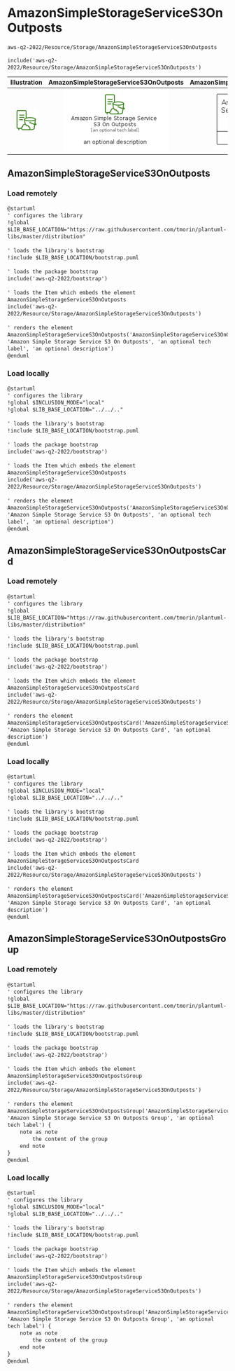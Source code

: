 # AmazonSimpleStorageServiceS3OnOutposts


```text
aws-q2-2022/Resource/Storage/AmazonSimpleStorageServiceS3OnOutposts
```

```text
include('aws-q2-2022/Resource/Storage/AmazonSimpleStorageServiceS3OnOutposts')
```



| Illustration | AmazonSimpleStorageServiceS3OnOutposts | AmazonSimpleStorageServiceS3OnOutpostsCard | AmazonSimpleStorageServiceS3OnOutpostsGroup |
| :---: | :---: | :---: | :---: |
| ![illustration for Illustration](../../../aws-q2-2022/Resource/Storage/AmazonSimpleStorageServiceS3OnOutposts.png) | ![illustration for AmazonSimpleStorageServiceS3OnOutposts](../../../aws-q2-2022/Resource/Storage/AmazonSimpleStorageServiceS3OnOutposts.Local.png) | ![illustration for AmazonSimpleStorageServiceS3OnOutpostsCard](../../../aws-q2-2022/Resource/Storage/AmazonSimpleStorageServiceS3OnOutpostsCard.Local.png) | ![illustration for AmazonSimpleStorageServiceS3OnOutpostsGroup](../../../aws-q2-2022/Resource/Storage/AmazonSimpleStorageServiceS3OnOutpostsGroup.Local.png) |




## AmazonSimpleStorageServiceS3OnOutposts

### Load remotely
```plantuml
@startuml
' configures the library
!global $LIB_BASE_LOCATION="https://raw.githubusercontent.com/tmorin/plantuml-libs/master/distribution"

' loads the library's bootstrap
!include $LIB_BASE_LOCATION/bootstrap.puml

' loads the package bootstrap
include('aws-q2-2022/bootstrap')

' loads the Item which embeds the element AmazonSimpleStorageServiceS3OnOutposts
include('aws-q2-2022/Resource/Storage/AmazonSimpleStorageServiceS3OnOutposts')

' renders the element
AmazonSimpleStorageServiceS3OnOutposts('AmazonSimpleStorageServiceS3OnOutposts', 'Amazon Simple Storage Service S3 On Outposts', 'an optional tech label', 'an optional description')
@enduml
```

### Load locally
```plantuml
@startuml
' configures the library
!global $INCLUSION_MODE="local"
!global $LIB_BASE_LOCATION="../../.."

' loads the library's bootstrap
!include $LIB_BASE_LOCATION/bootstrap.puml

' loads the package bootstrap
include('aws-q2-2022/bootstrap')

' loads the Item which embeds the element AmazonSimpleStorageServiceS3OnOutposts
include('aws-q2-2022/Resource/Storage/AmazonSimpleStorageServiceS3OnOutposts')

' renders the element
AmazonSimpleStorageServiceS3OnOutposts('AmazonSimpleStorageServiceS3OnOutposts', 'Amazon Simple Storage Service S3 On Outposts', 'an optional tech label', 'an optional description')
@enduml
```

## AmazonSimpleStorageServiceS3OnOutpostsCard

### Load remotely
```plantuml
@startuml
' configures the library
!global $LIB_BASE_LOCATION="https://raw.githubusercontent.com/tmorin/plantuml-libs/master/distribution"

' loads the library's bootstrap
!include $LIB_BASE_LOCATION/bootstrap.puml

' loads the package bootstrap
include('aws-q2-2022/bootstrap')

' loads the Item which embeds the element AmazonSimpleStorageServiceS3OnOutpostsCard
include('aws-q2-2022/Resource/Storage/AmazonSimpleStorageServiceS3OnOutposts')

' renders the element
AmazonSimpleStorageServiceS3OnOutpostsCard('AmazonSimpleStorageServiceS3OnOutpostsCard', 'Amazon Simple Storage Service S3 On Outposts Card', 'an optional description')
@enduml
```

### Load locally
```plantuml
@startuml
' configures the library
!global $INCLUSION_MODE="local"
!global $LIB_BASE_LOCATION="../../.."

' loads the library's bootstrap
!include $LIB_BASE_LOCATION/bootstrap.puml

' loads the package bootstrap
include('aws-q2-2022/bootstrap')

' loads the Item which embeds the element AmazonSimpleStorageServiceS3OnOutpostsCard
include('aws-q2-2022/Resource/Storage/AmazonSimpleStorageServiceS3OnOutposts')

' renders the element
AmazonSimpleStorageServiceS3OnOutpostsCard('AmazonSimpleStorageServiceS3OnOutpostsCard', 'Amazon Simple Storage Service S3 On Outposts Card', 'an optional description')
@enduml
```

## AmazonSimpleStorageServiceS3OnOutpostsGroup

### Load remotely
```plantuml
@startuml
' configures the library
!global $LIB_BASE_LOCATION="https://raw.githubusercontent.com/tmorin/plantuml-libs/master/distribution"

' loads the library's bootstrap
!include $LIB_BASE_LOCATION/bootstrap.puml

' loads the package bootstrap
include('aws-q2-2022/bootstrap')

' loads the Item which embeds the element AmazonSimpleStorageServiceS3OnOutpostsGroup
include('aws-q2-2022/Resource/Storage/AmazonSimpleStorageServiceS3OnOutposts')

' renders the element
AmazonSimpleStorageServiceS3OnOutpostsGroup('AmazonSimpleStorageServiceS3OnOutpostsGroup', 'Amazon Simple Storage Service S3 On Outposts Group', 'an optional tech label') {
    note as note
        the content of the group
    end note
}
@enduml
```

### Load locally
```plantuml
@startuml
' configures the library
!global $INCLUSION_MODE="local"
!global $LIB_BASE_LOCATION="../../.."

' loads the library's bootstrap
!include $LIB_BASE_LOCATION/bootstrap.puml

' loads the package bootstrap
include('aws-q2-2022/bootstrap')

' loads the Item which embeds the element AmazonSimpleStorageServiceS3OnOutpostsGroup
include('aws-q2-2022/Resource/Storage/AmazonSimpleStorageServiceS3OnOutposts')

' renders the element
AmazonSimpleStorageServiceS3OnOutpostsGroup('AmazonSimpleStorageServiceS3OnOutpostsGroup', 'Amazon Simple Storage Service S3 On Outposts Group', 'an optional tech label') {
    note as note
        the content of the group
    end note
}
@enduml
```

